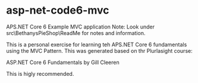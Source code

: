 # asp-net-code6-mvc
APS.NET Core 6 Example MVC application
Note: Look under src\BethanysPieShop\ReadMe for notes and information.

This is a personal exercise for learning teh APS.NET Core 6 fundamentals using the MVC Pattern.
This was generated based on thr Plurlasight course: 

  ASP.NET Core 6 Fundamentals by Gill Cleeren
  
This is higly recommended.   